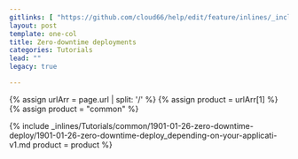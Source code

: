 ```yaml
---
gitlinks: [ "https://github.com/cloud66/help/edit/feature/inlines/_includes/_inlines/Tutorials/common/1901-01-26-zero-downtime-deploy/1901-01-26-zero-downtime-deploy_depending-on-your-applicati-v1.md" ]
layout: post
template: one-col
title: Zero-downtime deployments
categories: Tutorials
lead: ""
legacy: true

---
```


{% assign urlArr = page.url | split: '/' %}
{% assign product = urlArr[1] %}
{% assign product = "common" %}

{% include _inlines/Tutorials/common/1901-01-26-zero-downtime-deploy/1901-01-26-zero-downtime-deploy_depending-on-your-applicati-v1.md  product = product %}
